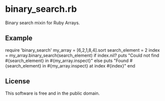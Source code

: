 binary_search.rb
================

Binary search mixin for Ruby Arrays.

## Example

  require 'binary_search'
  my_array = [6,2,1,8,4].sort
  search_element = 2
  index = my_array.binary_search(search_element)
  if index.nil?
    puts "Could not find #{search_element} in #{my_array.inspect}"
  else
    puts "Found #{search_element} in #{my_array.inspect} at index #{index}"
  end

## License

This software is free and in the public domain.

